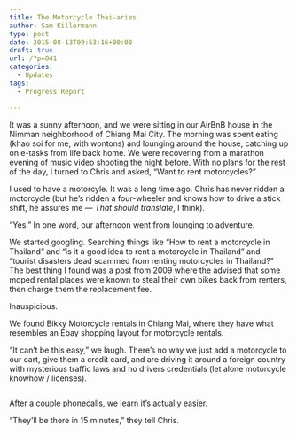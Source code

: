 ```yaml
---
title: The Motorcycle Thai-aries
author: Sam Killermann
type: post
date: 2015-08-13T09:53:16+00:00
draft: true
url: /?p=841
categories:
  - Updates
tags:
  - Progress Report

---
```

It was a sunny afternoon, and we were sitting in our AirBnB house in the Nimman neighborhood of Chiang Mai City. The morning was spent eating (khao soi for me, with wontons) and lounging around the house, catching up on e-tasks from life back home. We were recovering from a marathon evening of music video shooting the night before. With no plans for the rest of the day, I turned to Chris and asked, &#8220;Want to rent motorcycles?&#8221;

I used to have a motorcyle. It was a long time ago. Chris has never ridden a motorcycle (but he&#8217;s ridden a four-wheeler and knows how to drive a stick shift, he assures me &#8212; _That should translate_, I think).

&#8220;Yes.&#8221; In one word, our afternoon went from lounging to adventure.

We started googling. Searching things like &#8220;How to rent a motorcycle in Thailand&#8221; and &#8220;is it a good idea to rent a motorcycle in Thailand&#8221; and &#8220;tourist disasters dead scammed from renting motorcycles in Thailand?&#8221; The best thing I found was a post from 2009 where the advised that some moped rental places were known to steal their own bikes back from renters, then charge them the replacement fee. 

Inauspicious.

We found Bikky Motorcycle rentals in Chiang Mai, where they have what resembles an Ebay shopping layout for motorcycle rentals.

&#8220;It can&#8217;t be this easy,&#8221; we laugh. There&#8217;s no way we just add a motorcycle to our cart, give them a credit card, and are driving it around a foreign country with mysterious traffic laws and no drivers credentials (let alone motorcycle knowhow / licenses).

[<img class="lazy-load" data-src="//wp-content/uploads/2015/08/IMG_0086.png" alt="" />][1]

After a couple phonecalls, we learn it&#8217;s actually easier. 

&#8220;They&#8217;ll be there in 15 minutes,&#8221; they tell Chris. 

 [1]: //wp-content/uploads/2015/08/IMG_0086.png